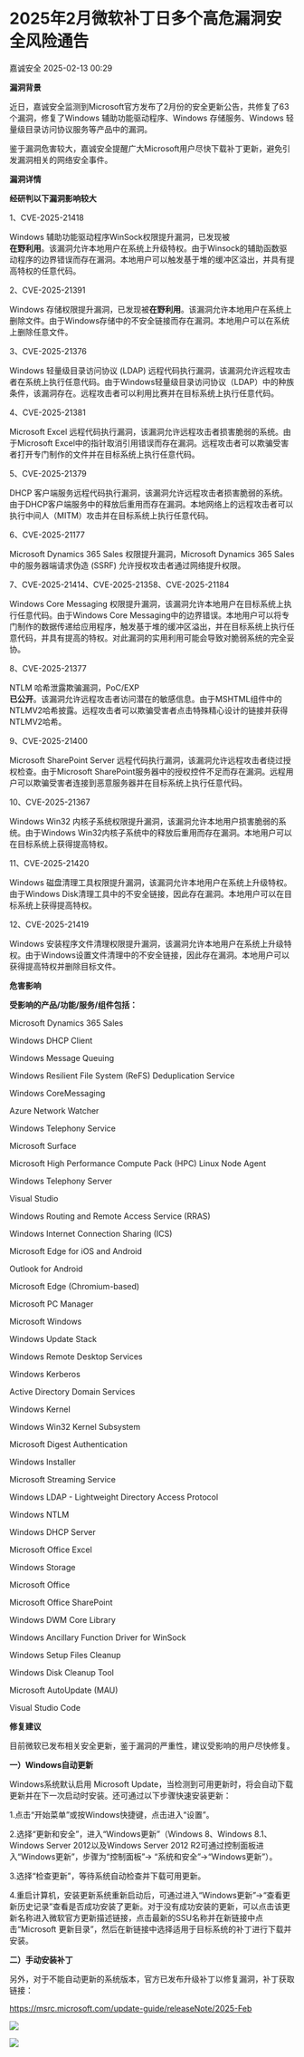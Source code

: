 #  2025年2月微软补丁日多个高危漏洞安全风险通告   
 嘉诚安全   2025-02-13 00:29  
  
**漏洞背景**  
  
  
  
  
  
  
  
  
近日，嘉诚安全监测到Microsoft官方发布了2月份的安全更新公告，共修复了63个漏洞，修复了Windows 辅助功能驱动程序、Windows 存储服务、Windows 轻量级目录访问协议服务等产品中的漏洞。  
  
  
鉴于漏洞危害较大，嘉诚安全提醒广大Microsoft用户尽快下载补丁更新，避免引发漏洞相关的网络安全事件。  
  
**漏洞详情**  
  
  
  
  
  
  
  
  
**经研判以下漏洞影响较大**  
  
  
1、CVE-2025-21418  
  
Windows 辅助功能驱动程序WinSock权限提升漏洞，已发现被  
**在野利用**。该漏洞允许本地用户在系统上升级特权。由于Winsock的辅助函数驱动程序的边界错误而存在漏洞。本地用户可以触发基于堆的缓冲区溢出，并具有提高特权的任意代码。  
  
  
2、CVE-2025-21391  
  
Windows 存储权限提升漏洞，已发现被**在野利用**。该漏洞允许本地用户在系统上删除文件。由于Windows存储中的不安全链接而存在漏洞。本地用户可以在系统上删除任意文件。  
  
  
3、CVE-2025-21376  
  
Windows 轻量级目录访问协议 (LDAP) 远程代码执行漏洞，该漏洞允许远程攻击者在系统上执行任意代码。由于Windows轻量级目录访问协议（LDAP）中的种族条件，该漏洞存在。远程攻击者可以利用比赛并在目标系统上执行任意代码。  
  
  
4、CVE-2025-21381  
  
Microsoft Excel 远程代码执行漏洞，该漏洞允许远程攻击者损害脆弱的系统。由于Microsoft Excel中的指针取消引用错误而存在漏洞。远程攻击者可以欺骗受害者打开专门制作的文件并在目标系统上执行任意代码。  
  
  
5、CVE-2025-21379  
  
DHCP 客户端服务远程代码执行漏洞，该漏洞允许远程攻击者损害脆弱的系统。由于DHCP客户端服务中的释放后重用而存在漏洞。本地网络上的远程攻击者可以执行中间人（MITM）攻击并在目标系统上执行任意代码。  
  
  
6、CVE-2025-21177  
  
Microsoft Dynamics 365 Sales 权限提升漏洞，Microsoft Dynamics 365 Sales 中的服务器端请求伪造 (SSRF) 允许授权攻击者通过网络提升权限。  
  
  
7、CVE-2025-21414、CVE-2025-21358、CVE-2025-21184  
  
Windows Core Messaging 权限提升漏洞，该漏洞允许本地用户在目标系统上执行任意代码。由于Windows Core Messaging中的边界错误。本地用户可以将专门制作的数据传递给应用程序，触发基于堆的缓冲区溢出，并在目标系统上执行任意代码，并具有提高的特权。对此漏洞的实用利用可能会导致对脆弱系统的完全妥协。  
  
  
8、CVE-2025-21377  
  
NTLM 哈希泄露欺骗漏洞，PoC/EXP  
**已公开**。该漏洞允许远程攻击者访问潜在的敏感信息。由于MSHTML组件中的NTLMV2哈希披露。远程攻击者可以欺骗受害者点击特殊精心设计的链接并获得NTLMV2哈希。  
  
  
9、CVE-2025-21400  
  
Microsoft SharePoint Server 远程代码执行漏洞，该漏洞允许远程攻击者绕过授权检查。由于Microsoft SharePoint服务器中的授权控件不足而存在漏洞。远程用户可以欺骗受害者连接到恶意服务器并在目标系统上执行任意代码。  
  
  
10、CVE-2025-21367  
  
Windows Win32 内核子系统权限提升漏洞，该漏洞允许本地用户损害脆弱的系统。由于Windows Win32内核子系统中的释放后重用而存在漏洞。本地用户可以在目标系统上获得提高特权。  
  
  
11、CVE-2025-21420  
  
Windows 磁盘清理工具权限提升漏洞，该漏洞允许本地用户在系统上升级特权。由于Windows Disk清理工具中的不安全链接，因此存在漏洞。本地用户可以在目标系统上获得提高特权。  
  
  
12、CVE-2025-21419  
  
Windows 安装程序文件清理权限提升漏洞，该漏洞允许本地用户在系统上升级特权。由于Windows设置文件清理中的不安全链接，因此存在漏洞。本地用户可以获得提高特权并删除目标文件。  
  
  
**危害影响**  
  
  
  
  
  
  
  
  
**受影响的产品/功能/服务/组件包括：**  
  
Microsoft Dynamics 365 Sales  
  
Windows DHCP Client  
  
Windows Message Queuing  
  
Windows Resilient File System (ReFS) Deduplication Service  
  
Windows CoreMessaging  
  
Azure Network Watcher  
  
Windows Telephony Service  
  
Microsoft Surface  
  
Microsoft High Performance Compute Pack (HPC) Linux Node Agent  
  
Windows Telephony Server  
  
Visual Studio  
  
Windows Routing and Remote Access Service (RRAS)  
  
Windows Internet Connection Sharing (ICS)  
  
Microsoft Edge for iOS and Android  
  
Outlook for Android  
  
Microsoft Edge (Chromium-based)  
  
Microsoft PC Manager  
  
Microsoft Windows  
  
Windows Update Stack  
  
Windows Remote Desktop Services  
  
Windows Kerberos  
  
Active Directory Domain Services  
  
Windows Kernel  
  
Windows Win32 Kernel Subsystem  
  
Microsoft Digest Authentication  
  
Windows Installer  
  
Microsoft Streaming Service  
  
Windows LDAP - Lightweight Directory Access Protocol  
  
Windows NTLM  
  
Windows DHCP Server  
  
Microsoft Office Excel  
  
Windows Storage  
  
Microsoft Office  
  
Microsoft Office SharePoint  
  
Windows DWM Core Library  
  
Windows Ancillary Function Driver for WinSock  
  
Windows Setup Files Cleanup  
  
Windows Disk Cleanup Tool  
  
Microsoft AutoUpdate (MAU)  
  
Visual Studio Code  
  
  
**修复建议**  
  
  
  
  
  
  
  
  
目前微软已发布相关安全更新，鉴于漏洞的严重性，建议受影响的用户尽快修复。  
  
  
**一）Windows自动更新**  
  
Windows系统默认启用 Microsoft Update，当检测到可用更新时，将会自动下载更新并在下一次启动时安装。还可通过以下步骤快速安装更新：  
  
1.点击“开始菜单”或按Windows快捷键，点击进入“设置”。  
  
2.选择“更新和安全”，进入“Windows更新”（Windows 8、Windows 8.1、Windows Server 2012以及Windows Server 2012 R2可通过控制面板进入“Windows更新”，步骤为“控制面板”-> “系统和安全”->“Windows更新”）。  
  
3.选择“检查更新”，等待系统自动检查并下载可用更新。  
  
4.重启计算机，安装更新系统重新启动后，可通过进入“Windows更新”->“查看更新历史记录”查看是否成功安装了更新。对于没有成功安装的更新，可以点击该更新名称进入微软官方更新描述链接，点击最新的SSU名称并在新链接中点击“Microsoft 更新目录”，然后在新链接中选择适用于目标系统的补丁进行下载并安装。  
  
  
**二）手动安装补丁**  
  
另外，对于不能自动更新的系统版本，官方已发布升级补丁以修复漏洞，补丁获取链接：  
  
https://msrc.microsoft.com/update-guide/releaseNote/2025-Feb  
  
  
![](https://mmbiz.qpic.cn/mmbiz_png/1t8LLTibEW5NtxqlBL1HLib8jMO0PWtibWTWTFPOa3ND1lyaEQyBgp2fodg9A1XxvPjY7L6ILtK26MBGhofWE0ORw/640?wx_fmt=png&wx_ "")  
  
  
![](https://mmbiz.qpic.cn/sz_mmbiz_gif/sDiaO8GNKJrJnzIYoQAv2nF3pgKm4SgdFkzuniaicBHQxgSdu0U0xyYbNDOcNkDMWCjwJNwKnic9ASAhhxEpkFL6lg/640?wx_fmt=gif&wx_ "")  
  
